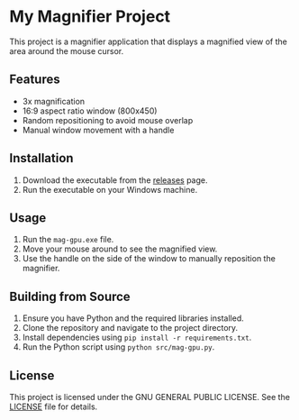 # My Magnifier Project

This project is a magnifier application that displays a magnified view of the area around the mouse cursor.

## Features

- 3x magnification
- 16:9 aspect ratio window (800x450)
- Random repositioning to avoid mouse overlap
- Manual window movement with a handle

## Installation

1. Download the executable from the [releases](https://github.com/your-username/your-repo-name/releases) page.
2. Run the executable on your Windows machine.

## Usage

1. Run the `mag-gpu.exe` file.
2. Move your mouse around to see the magnified view.
3. Use the handle on the side of the window to manually reposition the magnifier.

## Building from Source

1. Ensure you have Python and the required libraries installed.
2. Clone the repository and navigate to the project directory.
3. Install dependencies using `pip install -r requirements.txt`.
4. Run the Python script using `python src/mag-gpu.py`.

## License

This project is licensed under the GNU GENERAL PUBLIC LICENSE. See the [LICENSE](LICENSE) file for details.
